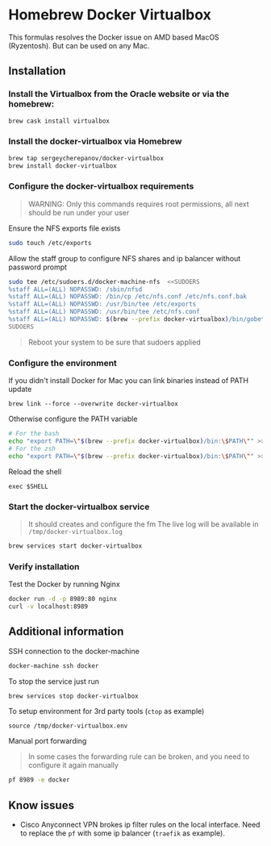 # Homebrew Docker Virtualbox
This formulas resolves the Docker issue on AMD based MacOS (Ryzentosh). But can be used on any Mac.

## Installation

### Install the Virtualbox from the Oracle website or via the homebrew:
```bash
brew cask install virtualbox
```

### Install the docker-virtualbox via Homebrew

```bash
brew tap sergeycherepanov/docker-virtualbox
brew install docker-virtualbox
```

### Configure the docker-virtualbox requirements
> WARNING: Only this commands requires root permissions, all next should be run under your user

Ensure the NFS exports file exists
```bash
sudo touch /etc/exports
```

Allow the staff group to configure NFS shares and ip balancer without password prompt  
```bash
sudo tee /etc/sudoers.d/docker-machine-nfs  <<SUDOERS
%staff ALL=(ALL) NOPASSWD: /sbin/nfsd
%staff ALL=(ALL) NOPASSWD: /bin/cp /etc/nfs.conf /etc/nfs.conf.bak
%staff ALL=(ALL) NOPASSWD: /usr/bin/tee /etc/exports
%staff ALL=(ALL) NOPASSWD: /usr/bin/tee /etc/nfs.conf
%staff ALL=(ALL) NOPASSWD: $(brew --prefix docker-virtualbox)/bin/gobetween
SUDOERS
```

> Reboot your system to be sure that sudoers applied


### Configure the environment

If you didn't install Docker for Mac you can link binaries instead of PATH update
```
brew link --force --overwrite docker-virtualbox
```

Otherwise configure the PATH variable
```bash
# For the bash
echo "export PATH=\"$(brew --prefix docker-virtualbox)/bin:\$PATH\"" >> ~/.bashrc
# For the zsh
echo "export PATH=\"$(brew --prefix docker-virtualbox)/bin:\$PATH\"" >> ~/.zshrc
```

Reload the shell
```
exec $SHELL
```

### Start the docker-virtualbox service

> It should creates and configure the fm
> The live log will be available in `/tmp/docker-virtualbox.log`
```bash
brew services start docker-virtualbox 
```

### Verify installation

Test the Docker by running Nginx
```bash
docker run -d -p 8989:80 nginx
curl -v localhost:8989
```

## Additional information

SSH connection to the docker-machine
```bash
docker-machine ssh docker
```

To stop the service just run
```bash
brew services stop docker-virtualbox 
```

To setup environment for 3rd party tools (`ctop` as example)
```
source /tmp/docker-virtualbox.env
```

Manual port forwarding 
> In some cases the forwarding rule can be broken, and you need to configure it again manually
```bash
pf 8989 -e docker
```
## Know issues
* Cisco Anyconnect VPN brokes ip filter rules on the local interface. Need to replace the `pf` with some ip balancer (`traefik` as example).

